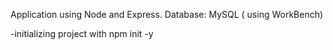 Application using Node and Express.
Database: MySQL ( using WorkBench)

-initializing project with npm init -y
